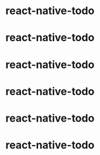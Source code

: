 # react-native-todo
# react-native-todo
# react-native-todo
# react-native-todo
# react-native-todo
# react-native-todo
